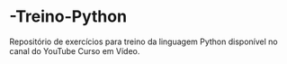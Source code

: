# -Treino-Python
Repositório de exercícios para treino da linguagem Python disponível no canal do YouTube Curso em Vídeo.

